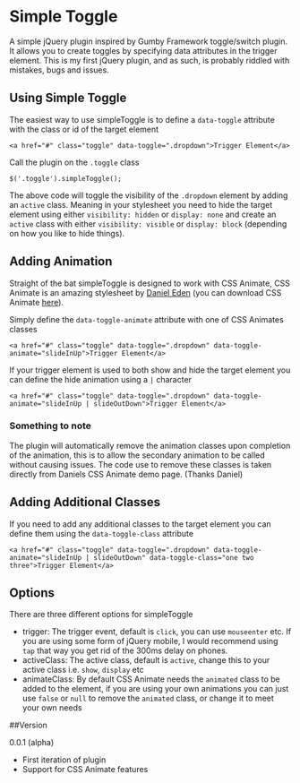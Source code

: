 # Simple Toggle 
A simple jQuery plugin inspired by Gumby Framework toggle/switch plugin. It allows you to create toggles by specifying data attributes in the trigger element. This is my first jQuery plugin, and as such, is probably riddled with mistakes, bugs and issues. 

## Using Simple Toggle
The easiest way to use simpleToggle is to define a `data-toggle` attribute with the class or id of the target element  

	<a href="#" class="toggle" data-toggle=".dropdown">Trigger Element</a>
	
Call the plugin on the `.toggle` class

	$('.toggle').simpleToggle();

The above code will toggle the visibility of the `.dropdown` element by adding an `active` class. Meaning in your stylesheet you need to hide the target element using either `visibility: hidden` or `display: none` and create an `active` class with either `visibility: visible` or `display: block` (depending on how you like to hide things). 

## Adding Animation 
Straight of the bat simpleToggle is designed to work with CSS Animate, CSS Animate is an amazing stylesheet by [Daniel Eden](https://daneden.me/) (you can download CSS Animate [here](https://daneden.github.io/animate.css/)). 

Simply define the `data-toggle-animate` attribute with one of CSS Animates classes 

	<a href="#" class="toggle" data-toggle=".dropdown" data-toggle-animate="slideInUp">Trigger Element</a>
	
If your trigger element is used to both show and hide the target element you can define the hide animation using a `|` character 

	<a href="#" class="toggle" data-toggle=".dropdown" data-toggle-animate="slideInUp | slideOutDown">Trigger Element</a>
	
### Something to note
The plugin will automatically remove the animation classes upon completion of the animation, this is to allow the secondary animation to be called without causing issues. The code use to remove these classes is taken directly from Daniels CSS Animate demo page. (Thanks Daniel)

## Adding Additional Classes 
If you need to add any additional classes to the target element you can define them using the `data-toggle-class` attribute 

	<a href="#" class="toggle" data-toggle=".dropdown" data-toggle-animate="slideInUp | slideOutDown" data-toggle-class="one two three">Trigger Element</a>
	
## Options 
There are three different options for simpleToggle 

- trigger: The trigger event, default is `click`, you can use `mouseenter` etc. If you are using some form of jQuery mobile, I would recommend using `tap` that way you get rid of the 300ms delay on phones.
- activeClass: The active class, default is `active`, change this to your active class i.e. `show`, `display` etc
- animateClass: By default CSS Animate needs the `animated` class to be added to the element, if you are using your own animations you can just use `false` or `null` to remove the `animated` class, or change it to meet your own needs 

##Version

0.0.1 (alpha)

- First iteration of plugin 
- Support for CSS Animate features  